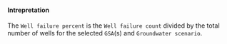 <link rel="stylesheet" href="https://use.fontawesome.com/releases/v5.14.0/css/all.css" integrity="sha384-gfdkjb5BdAXd+lj+gudLWI+BXq4IuLW5IT+brZEZsLFm++aCMlF1V92rMkPaX4PP" crossorigin="anonymous">

#### <i class="fas fa-angle-double-right fa-lg"></i> **Intrepretation**  

The `Well failure percent` is the `Well failure count` divided by the total number of wells for the selected `GSA`(s) and `Groundwater scenario`.  

